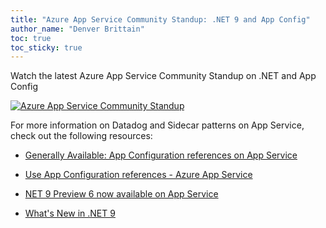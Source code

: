 ```yaml
---
title: "Azure App Service Community Standup: .NET 9 and App Config"
author_name: "Denver Brittain"
toc: true
toc_sticky: true
---
```


Watch the latest Azure App Service Community Standup on .NET and App Config

[![Azure App Service Community Standup](https://img.youtube.com/vi/Vj2ujuj5_Vo/hqdefault.jpg)](https://www.youtube.com/watch?v=Vj2ujuj5_Vo)

For more information on Datadog and Sidecar patterns on App Service, check out the following resources:

* [Generally Available: App Configuration references on App Service](https://azure.microsoft.com/en-us/updates/v2/app-config-ref-ga)

* [Use App Configuration references - Azure App Service](https://learn.microsoft.com/en-us/azure/app-service/app-service-configuration-references)

* [NET 9 Preview 6 now available on App Service](https://azure.github.io/AppService/2024/08/19/net-9-preview-6-available-on-app-service.html)

* [What's New in .NET 9](https://learn.microsoft.com/en-us/dotnet/core/whats-new/dotnet-9/overview)
